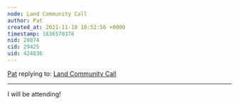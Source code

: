 ```yaml
---
node: Land Community Call
author: Pat
created_at: 2021-11-10 18:52:56 +0000
timestamp: 1636570376
nid: 28074
cid: 29425
uid: 424836
---
```




[Pat](../profile/Pat) replying to: [Land Community Call](../notes/laurel_mire/11-03-2021/land-community-call)

----
I will be attending!